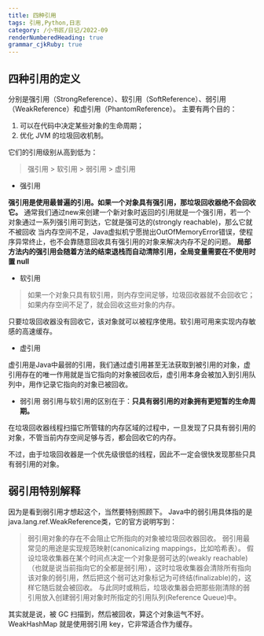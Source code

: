 ```yaml
---
title: 四种引用
tags: 引用,Python,日志
category: /小书匠/日记/2022-09
renderNumberedHeading: true
grammar_cjkRuby: true
---
```

## 四种引用的定义
分别是强引用（StrongReference）、软引用（SoftReference）、弱引用（WeakReference）和虚引用（PhantomReference）。
主要有两个目的：

1. 可以在代码中决定某些对象的生命周期；
2. 优化 JVM 的垃圾回收机制。

它们的引用级别从高到低为：
> 强引用 > 软引用 > 弱引用 > 虚引用

- 强引用
 
 **强引用是使用最普遍的引用。如果一个对象具有强引用，那垃圾回收器绝不会回收它。**
通常我们通过new来创建一个新对象时返回的引用就是一个强引用，若一个对象通过一系列强引用可到达，它就是强可达的(strongly reachable)，那么它就不被回收
当内存空间不足，Java虚拟机宁愿抛出OutOfMemoryError错误，使程序异常终止，也不会靠随意回收具有强引用的对象来解决内存不足的问题。
**局部方法内的强引用会随着方法的结束退栈而自动清除引用，全局变量需要在不使用时置 null**

- 软引用

> 如果一个对象只具有软引用，则内存空间足够，垃圾回收器就不会回收它；如果内存空间不足了，就会回收这些对象的内存。

只要垃圾回收器没有回收它，该对象就可以被程序使用。软引用可用来实现内存敏感的高速缓存。

- 虚引用

 虚引用是Java中最弱的引用，我们通过虚引用甚至无法获取到被引用的对象，虚引用存在的唯一作用就是当它指向的对象被回收后，虚引用本身会被加入到引用队列中，用作记录它指向的对象已被回收。
 
 - 弱引用
 弱引用与软引用的区别在于：**只具有弱引用的对象拥有更短暂的生命周期。**

在垃圾回收器线程扫描它所管辖的内存区域的过程中，一旦发现了只具有弱引用的对象，不管当前内存空间足够与否，都会回收它的内存。

不过，由于垃圾回收器是一个优先级很低的线程，因此不一定会很快发现那些只具有弱引用的对象。

## 弱引用特别解释
因为是看到弱引用才想起这个，当然要特别照顾下。
Java中的弱引用具体指的是java.lang.ref.WeakReference类，它的官方说明写到：
> 弱引用对象的存在不会阻止它所指向的对象被垃圾回收器回收。
> 弱引用最常见的用途是实现规范映射(canonicalizing mappings，比如哈希表）。
> 假设垃圾收集器在某个时间点决定一个对象是弱可达的(weakly reachable)（也就是说当前指向它的全都是弱引用），这时垃圾收集器会清除所有指向该对象的弱引用，然后把这个弱可达对象标记为可终结(finalizable)的，这样它随后就会被回收。
> 与此同时或稍后，垃圾收集器会把那些刚清除的弱引用放入创建弱引用对象时所指定的引用队列(Reference Queue)中。

其实就是说，被 GC 扫描到，然后被回收，算这个对象运气不好。
WeakHashMap 就是使用弱引用 key，它非常适合作为缓存。